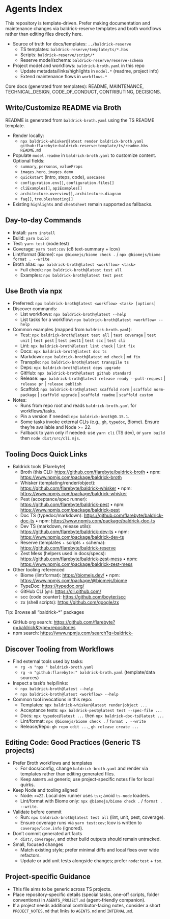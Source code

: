 # Agents Index

This repository is template-driven. Prefer making documentation and
maintenance changes via baldrick-reserve templates and broth workflows rather
than editing files directly here.

-   Source of truth for docs/templates: `../baldrick-reserve`
    -   TS templates: `baldrick-reserve/template/ts/*.hbs`
    -   Scripts: `baldrick-reserve/script/*`
    -   Reserve model/schema: `baldrick-reserve/reserve-schema`
-   Project model and workflows: `baldrick-broth.yaml` in this repo
    -   Update metadata/links/highlights in `model.*` (readme, project info)
    -   Extend maintenance flows in `workflows.*`

Core docs (generated from templates): README, MAINTENANCE, TECHNICAL\_DESIGN,
CODE\_OF\_CONDUCT, CONTRIBUTING, DECISIONS.

## Write/Customize README via Broth

README is generated from `baldrick-broth.yaml` using the TS README template.

-   Render locally:
    -   `npx baldrick-whisker@latest render baldrick-broth.yaml
        github:flarebyte:baldrick-reserve:template/ts/readme.hbs README.md`
-   Populate `model.readme` in `baldrick-broth.yaml` to customize content.
    Optional fields:
    -   `summary`, `personas`, `valueProps`
    -   `images.hero`, `images.demo`
    -   `quickstart` (intro, steps, code), `useCases`
    -   `configuration.env[]`, `configuration.files[]`
    -   `cliExamples[]`, `apiExamples[]`
    -   `architecture.overview[]`, `architecture.diagram`
    -   `faq[]`, `troubleshooting[]`
-   Existing `highlights` and `cheatsheet` remain supported as fallbacks.

## Day-to-day Commands

-   Install: `yarn install`
-   Build: `yarn build`
-   Test: `yarn test` (node:test)
-   Coverage: `yarn test:cov` (c8 text-summary + lcov)
-   Lint/format (Biome): `npx @biomejs/biome check .` / `npx @biomejs/biome
    format . --write`
-   Broth alias: `npx baldrick-broth@latest <workflow> <task>`
    -   Full check: `npx baldrick-broth@latest test all`
    -   Examples: `npx baldrick-broth@latest test pest`

## Use Broth via npx

-   Preferred: `npx baldrick-broth@latest <workflow> <task> [options]`
-   Discover commands:
    -   List workflows: `npx baldrick-broth@latest --help`
    -   List tasks for a workflow: `npx baldrick-broth@latest <workflow> --help`
-   Common examples (mapped from `baldrick-broth.yaml`):
    -   Test: `npx baldrick-broth@latest test all` | `test coverage` | `test
        unit` | `test pest` | `test pest1` | `test scc` | `test cli`
    -   Lint: `npx baldrick-broth@latest lint check` | `lint fix`
    -   Docs: `npx baldrick-broth@latest doc ts`
    -   Markdown: `npx baldrick-broth@latest md check` | `md fix`
    -   Transpile: `npx baldrick-broth@latest transpile ts`
    -   Deps: `npx baldrick-broth@latest deps upgrade`
    -   GitHub: `npx baldrick-broth@latest github standard`
    -   Release: `npx baldrick-broth@latest release ready --pull-request` |
        `release pr` | `release publish`
    -   Scaffold: `npx baldrick-broth@latest scaffold norm` | `scaffold
        norm-package` | `scaffold upgrade` | `scaffold readme` | `scaffold
        custom`
-   Notes:
    -   Runs from repo root and reads `baldrick-broth.yaml` for
        workflows/tasks.
    -   Pin a version if needed: `npx baldrick-broth@0.15.1`.
    -   Some tasks invoke external CLIs (e.g., `gh`, `typedoc`, Biome). Ensure
        they’re available and Node >= 22.
    -   Fallback to yarn only if needed: use `yarn cli` (TS dev), or `yarn
        build` then `node dist/src/cli.mjs`.

## Tooling Docs Quick Links

-   Baldrick tools (Flarebyte)
    -   Broth (this CLI): <https://github.com/flarebyte/baldrick-broth> • npm:
        <https://www.npmjs.com/package/baldrick-broth>
    -   Whisker (templating/render/object):
        <https://github.com/flarebyte/baldrick-whisker> • npm:
        <https://www.npmjs.com/package/baldrick-whisker>
    -   Pest (acceptance/spec runner):
        <https://github.com/flarebyte/baldrick-pest> • npm:
        <https://www.npmjs.com/package/baldrick-pest>
    -   Doc TS (typedoc/markdown): <https://github.com/flarebyte/baldrick-doc-ts>
        • npm: <https://www.npmjs.com/package/baldrick-doc-ts>
    -   Dev TS (markdown, release utils):
        <https://github.com/flarebyte/baldrick-dev-ts> • npm:
        <https://www.npmjs.com/package/baldrick-dev-ts>
    -   Reserve (templates + scripts + schema):
        <https://github.com/flarebyte/baldrick-reserve>
    -   Zest Mess (helpers used in docs/specs):
        <https://github.com/flarebyte/baldrick-zest-mess> • npm:
        <https://www.npmjs.com/package/baldrick-zest-mess>
-   Other tooling referenced
    -   Biome (lint/format): <https://biomejs.dev/> • npm:
        <https://www.npmjs.com/package/@biomejs/biome>
    -   TypeDoc: <https://typedoc.org/>
    -   GitHub CLI (`gh`): <https://cli.github.com/>
    -   scc (code counter): <https://github.com/boyter/scc>
    -   zx (shell scripts): <https://github.com/google/zx>

Tip: Browse all “baldrick-\*” packages

-   GitHub org search:
    <https://github.com/flarebyte?q=baldrick&type=repositories>
-   npm search: <https://www.npmjs.com/search?q=baldrick->

## Discover Tooling from Workflows

-   Find external tools used by tasks:
    -   `rg -n "npx " baldrick-broth.yaml`
    -   `rg -n "github:flarebyte:" baldrick-broth.yaml` (template/data sources)
-   Inspect a task’s help/links:
    -   `npx baldrick-broth@latest --help`
    -   `npx baldrick-broth@latest <workflow> --help`
-   Common tool invocations in this repo:
    -   Templates: `npx baldrick-whisker@latest render|object ...`
    -   Acceptance tests: `npx baldrick-pest@latest test --spec-file ...`
    -   Docs: `npx typedoc@latest ...` then `npx baldrick-doc-ts@latest ...`
    -   Lint/format: `npx @biomejs/biome check .` / `format . --write`
    -   Release/Repo: `gh repo edit ...`, `gh release create ...`

## Editing Code: Good Practices (Generic TS projects)

-   Prefer Broth workflows and templates
    -   For docs/config, change `baldrick-broth.yaml` and render via templates
        rather than editing generated files.
    -   Keep `AGENTS.md` generic; use project-specific notes file for local
        quirks.
-   Keep Node and tooling aligned
    -   Node: `>=22`. Local dev runner uses `tsx`; avoid `ts-node` loaders.
    -   Lint/format with Biome only: `npx @biomejs/biome check .` / `format . --write`.
-   Validate before commit
    -   Run: `npx baldrick-broth@latest test all` (lint, unit, pest, coverage).
    -   Ensure coverage runs via `yarn test:cov`; lcov is written to
        `coverage/lcov.info` (ignored).
-   Don’t commit generated artifacts
    -   `dist/`, `coverage/`, and other build outputs should remain untracked.
-   Small, focused changes
    -   Match existing style; prefer minimal diffs and local fixes over wide
        refactors.
    -   Update or add unit tests alongside changes; prefer `node:test` + `tsx`.

## Project-specific Guidance

-   This file aims to be generic across TS projects.
-   Place repository-specific details (special tasks, one-off scripts,
    folder conventions) in `AGENTS_PROJECT.md` (agent-friendly companion).
-   If a project needs additional contributor-facing notes, consider a
    short `PROJECT_NOTES.md` that links to `AGENTS.md` and `INTERNAL.md`.
